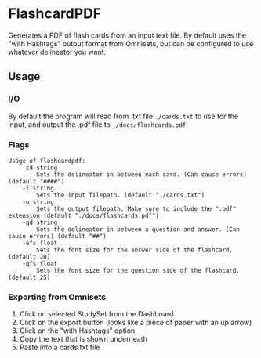 # FlashcardPDF
Generates a PDF of flash cards from an input text file. By default uses the "with Hashtags" output format from Omnisets, but can be configured to use whatever delineator you want.

## Usage
### I/O
By default the program will read from .txt file ```./cards.txt``` to use for the input, and output the .pdf file to ```./docs/flashcards.pdf```

### Flags
```
Usage of flashcardpdf:
    -cd string
        Sets the delineator in between each card. (Can cause errors) (default "####")
    -i string
        Sets the input filepath. (default "./cards.txt")
    -o string
        Sets the output filepath. Make sure to include the ".pdf" extension (default "./docs/flashcards.pdf")
    -qd string
        Sets the delineator in between a question and answer. (Can cause errors) (default "##")
    -afs float
        Sets the font size for the answer side of the flashcard. (default 20)
    -qfs float
        Sets the font size for the question side of the flashcard. (default 25)
```
### Exporting from Omnisets
1. Click on selected StudySet from the Dashboard.
2. Click on the export button (looks like a piece of paper with an up arrow)
3. Click on the "with Hashtags" option
4. Copy the text that is shown underneath
5. Paste into a cards.txt file 